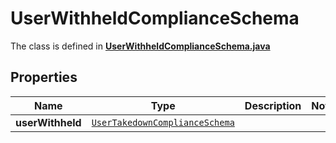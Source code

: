 

# UserWithheldComplianceSchema

The class is defined in **[UserWithheldComplianceSchema.java](../../src/main/java/example/micronaut/model/UserWithheldComplianceSchema.java)**

## Properties

Name | Type | Description | Notes
------------ | ------------- | ------------- | -------------
**userWithheld** | [`UserTakedownComplianceSchema`](UserTakedownComplianceSchema.md) |  | 



